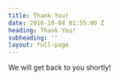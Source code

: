 ```yaml
---
title: Thank You!
date: 2016-10-04 01:55:00 Z
heading: Thank You!
subheading: ''
layout: full-page
---
```


We will get back to you shortly!
